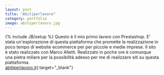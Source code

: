 ```yaml
---
layout: post
title: "Abitiperlavoro"
category: portfolio
image: abitiperlavoro.jpg
---
```

{% include JB/setup %}
Questo è il mio primo lavoro con Prestashop. E' stata un'esplorazione di questa piattaforma che promette la realizzazione in poco tempo di website ecommerce per per piccole e medie imprese. Il sito è stato realizzato con Marco Alletti. Realizzato in poche ore è comunque una pietra miliare per la possibilità adesso per me di realizzare siti su questa piattaforma.  
[abitiperlavoro.it](http://abitiperlavoro.it){:target="_blank"}